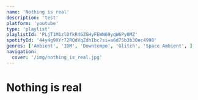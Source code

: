 ```yaml
---
name: 'Nothing is real'
description: 'test'
platform: 'youtube'
type: 'playlist'
playlistId: 'PLjT1M1zlDfkR4GZGHyFEWN69yqW6Py0MZ'
spotifyId: '44y4g9XYr72RQdVqZdhIbc?si=a6d75b3b30ec4998'
genres: ['Ambient', 'IDM', 'Downtempo', 'Glitch', 'Space Ambient', ]
navigation:
  cover: '/img/nothing_is_real.jpg'
---
```


# Nothing is real

